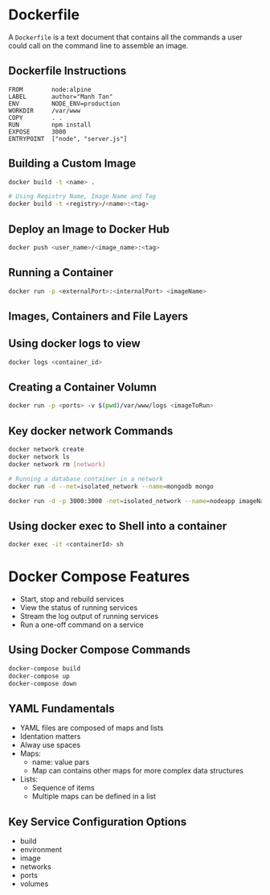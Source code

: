 # Dockerfile
A `Dockerfile` is a text document that contains all the commands a user could call on the command line to assemble an image.

## Dockerfile Instructions
```docker
FROM        node:alpine
LABEL       author="Manh Tan"
ENV         NODE_ENV=production
WORKDIR     /var/www
COPY        . .
RUN         npm install
EXPOSE      3000
ENTRYPOINT  ["node", "server.js"]
```
## Building a Custom Image
```bash
docker build -t <name> .

# Using Registry Name, Image Name and Tag
docker build -t <registry>/<name>:<tag>
```

## Deploy an Image to Docker Hub
```bash
docker push <user_name>/<image_name>:<tag>
```
## Running a Container
```bash
docker run -p <externalPort>:<internalPort> <imageName>
```

## Images, Containers and File Layers

## Using docker logs to view 
```bash
docker logs <container_id>

```

## Creating a Container Volumn
```bash
docker run -p <ports> -v $(pwd)/var/www/logs <imageToRun>
```

## Key docker network Commands
```bash
docker network create
docker network ls
docker network rm [network]

# Running a database container in a network
docker run -d --net=isolated_network --name=mongodb mongo

docker run -d -p 3000:3000 -net=isolated_network --name=nodeapp imageName
```

## Using docker exec to Shell into a container
```bash
docker exec -it <containerId> sh
```

# Docker Compose Features
* Start, stop and rebuild services
* View the status of running services
* Stream the log output of running services
* Run a one-off command on a service

## Using Docker Compose Commands
```bash
docker-compose build
docker-compose up
docker-compose down
```

## YAML Fundamentals
* YAML files are composed of maps and lists
* Identation matters
* Alway use spaces
* Maps:
    * name: value pars
    * Map can contains other maps for more complex data structures
* Lists:
    * Sequence of items
    * Multiple maps can be defined in a list

## Key Service Configuration Options
* build
* environment
* image
* networks
* ports
* volumes